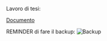 Lavoro di tesi:

[Documento](TEST.MD)









REMINDER di fare il backup:
![Backup](20231008_130333.jpg)
